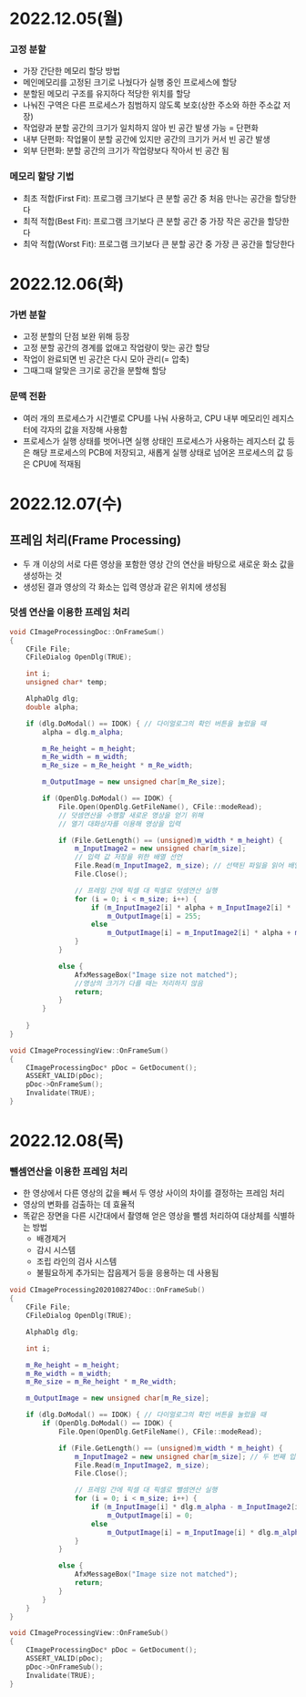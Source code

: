 # 2022.12.05(월)

### 고정 분할
- 가장 간단한 메모리 할당 방법
- 메인메모리를 고정된 크기로 나눴다가 실행 중인 프로세스에 할당
- 분할된 메모리 구조를 유지하다 적당한 위치를 할당
- 나눠진 구역은 다른 프로세스가 침범하지 않도록 보호(상한 주소와 하한 주소값 저장)
- 작업량과 분할 공간의 크기가 일치하지 않아 빈 공간 발생 가능 = 단편화
- 내부 단편화: 작업물이 분할 공간에 있지만 공간의 크기가 커서 빈 공간 발생
- 외부 단편화: 분할 공간의 크기가 작업량보다 작아서 빈 공간 됨

### 메모리 할당 기법
- 최초 적합(First Fit): 프로그램 크기보다 큰 분할 공간 중 처음 만나는 공간을 할당한다
- 최적 적합(Best Fit): 프로그램 크기보다 큰 분할 공간 중 가장 작은 공간을 할당한다
- 최악 적합(Worst Fit): 프로그램 크기보다 큰 분할 공간 중 가장 큰 공간을 할당한다

# 2022.12.06(화)
### 가변 분할
- 고정 분할의 단점 보완 위해 등장
- 고정 분할 공간의 경계를 없애고 작업량이 맞는 공간 할당
- 작업이 완료되면 빈 공간은 다시 모아 관리(= 압축)
- 그때그때 알맞은 크기로 공간을 분할해 할당

### 문맥 전환
- 여러 개의 프로세스가 시간별로 CPU를 나눠 사용하고, CPU 내부 메모리인 레지스터에 각자의 값을 저장해 사용함
- 프로세스가 실행 상태를 벗어나면 실행 상태인 프로세스가 사용하는 레지스터 값 등은 해당 프로세스의 PCB에 저장되고, 새롭게 실행 상태로 넘어온 프로세스의 값 등은 CPU에 적재됨

# 2022.12.07(수)

## 프레임 처리(Frame Processing)
- 두 개 이상의 서로 다른 영상을 포함한 영상 간의 연산을 바탕으로 새로운 화소 값을 생성하는 것
- 생성된 결과 영상의 각 화소는 입력 영상과 같은 위치에 생성됨

### 덧셈 연산을 이용한 프레임 처리
```cpp
void CImageProcessingDoc::OnFrameSum()
{
	CFile File;
	CFileDialog OpenDlg(TRUE);

	int i;
	unsigned char* temp;

	AlphaDlg dlg;
	double alpha;

	if (dlg.DoModal() == IDOK) { // 다이얼로그의 확인 버튼을 눌렀을 때
		alpha = dlg.m_alpha;

		m_Re_height = m_height;
		m_Re_width = m_width;
		m_Re_size = m_Re_height * m_Re_width;

		m_OutputImage = new unsigned char[m_Re_size];

		if (OpenDlg.DoModal() == IDOK) {
			File.Open(OpenDlg.GetFileName(), CFile::modeRead);
			// 덧셈연산을 수행할 새로운 영상을 얻기 위해
			// 열기 대화상자를 이용해 영상을 입력

			if (File.GetLength() == (unsigned)m_width * m_height) {
				m_InputImage2 = new unsigned char[m_size];
				// 입력 값 저장을 위한 배열 선언
				File.Read(m_InputImage2, m_size); // 선택된 파일을 읽어 배열에 저장
				File.Close();

				// 프레임 간에 픽셀 대 픽셀로 덧셈연산 실행
				for (i = 0; i < m_size; i++) {
					if (m_InputImage2[i] * alpha + m_InputImage2[i] * (1 - alpha) > 255)
						m_OutputImage[i] = 255;
					else
						m_OutputImage[i] = m_InputImage2[i] * alpha + m_InputImage2[i] * (1 - alpha);
				}
			}

			else {
				AfxMessageBox("Image size not matched");
				//영상의 크기가 다를 때는 처리하지 않음
				return;
			}
		}
	
	}
}
```
```cpp
void CImageProcessingView::OnFrameSum()
{
    CImageProcessingDoc* pDoc = GetDocument();
    ASSERT_VALID(pDoc);
    pDoc->OnFrameSum();
    Invalidate(TRUE);
}
```

# 2022.12.08(목)

### 뺄셈연산을 이용한 프레임 처리

- 한 영상에서 다른 영상의 값을 빼서 두 영상 사이의 차이를 결정하는 프레임 처리
- 영상의 변화를 검출하는 데 효율적
- 똑같은 장면을 다른 시간대에서 촬영해 얻은 영상을 뺄셈 처리하여 대상체를 식별하는 방법
	- 배경제거
	- 감시 시스템
	- 조립 라인의 검사 시스템
	- 불필요하게 추가되는 잡음제거 등을 응용하는 데 사용됨

```cpp
void CImageProcessing2020108274Doc::OnFrameSub()
{
	CFile File;
	CFileDialog OpenDlg(TRUE);

	AlphaDlg dlg;

	int i;

	m_Re_height = m_height;
	m_Re_width = m_width;
	m_Re_size = m_Re_height * m_Re_width;

	m_OutputImage = new unsigned char[m_Re_size];

	if (dlg.DoModal() == IDOK) { // 다이얼로그의 확인 버튼을 눌렀을 때
		if (OpenDlg.DoModal() == IDOK) {
			File.Open(OpenDlg.GetFileName(), CFile::modeRead);

			if (File.GetLength() == (unsigned)m_width * m_height) {
				m_InputImage2 = new unsigned char[m_size]; // 두 번째 입력 영상를 위한 메모리 할당
				File.Read(m_InputImage2, m_size);
				File.Close();

				// 프레임 간에 픽셀 대 픽셀로 뺄셈연산 실행
				for (i = 0; i < m_size; i++) {
					if (m_InputImage[i] * dlg.m_alpha - m_InputImage2[i] * (1 - dlg.m_alpha) < 0)
						m_OutputImage[i] = 0;
					else
						m_OutputImage[i] = m_InputImage[i] * dlg.m_alpha - m_InputImage2[i] * (1 - dlg.m_alpha);
				}
			}

			else {
				AfxMessageBox("Image size not matched");
				return;
			}
		}
	}
}
```

```cpp
void CImageProcessingView::OnFrameSub()
{
	CImageProcessingDoc* pDoc = GetDocument();
	ASSERT_VALID(pDoc);
	pDoc->OnFrameSub();
	Invalidate(TRUE);
}

```